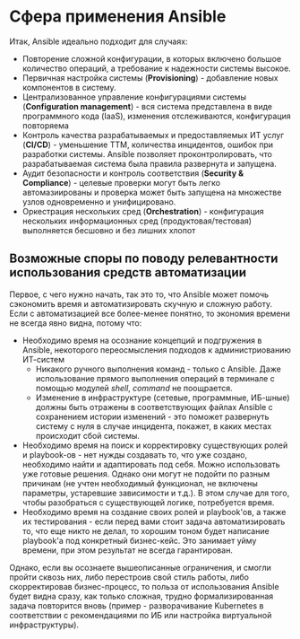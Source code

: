 # Сфера применения Ansible

Итак, Ansible идеально подходит для случаях:

- Повторение сложной конфигурации, в которых включено большое количество операций, а требование к надежности системы высокое.
- Первичная настройка системы (**Provisioning**) - добавление новых компонентов в систему.
- Централизованное управление конфигурациями системы (**Configuration management**) - вся система представлена в виде программного кода (IaaS), изменения отслеживаются, конфигурация повторяема
- Контроль качества разрабатываемых и предоставляемых ИТ услуг  (**CI/CD**) - уменьшение ТТМ, количества инцидентов, ошибок при разработки системы. Ansible позволяет проконтролировать, что разрабатываемая система была правила развернута и запущена.
- Аудит безопасности и контроль соответствия (**Security & Compliance**) - целевые проверки могут быть легко автомазиированы и проверка может быть запущена на множестве узлов одновременно и унифицировано.
- Оркестрация нескольких сред (**Orchestration**) - конфигурация нескольких информационных сред (продуктовая/тестовая) выполняется бесшовно и без лишних хлопот


## Возможные споры по поводу релевантности использования средств автоматизации
Первое, с чего нужно начать, так это то, что Ansible может помочь сэкономить время и автоматизировать скучную и сложную работу. Если с автоматизацией все более-менее понятно, то экономия времени не всегда явно видна, потому что:

- Необходимо время на осознание концепций и подгружения в Ansible, некоторого переосмысления подходов к администриованию ИТ-систем
  -  Никакого ручного выполнения команд - только с Ansible. Даже использование прямого выполнения операций в терминале с помощью модулей *shell*, *command* не поощрается.
  - Изменение в инфраструктуре (сетевые, программные, ИБ-шные) должны быть отражены в соответствующих файлах Ansible с сохранением истории изменений - это поможет развернуть систему с нуля в случае инцидента, покажет, в каких местах происходит сбой системы.
- Необходимо время на поиск и корректировку существующих ролей и playbook-ов - нет нужды создавать то, что уже создано, необходимо найти и адаптировать под себя. Можно использовать уже готовые решения. Однако они могут не подойти по разным причинам (не учтен необходимый функционал, не включены параметры, устаревшие зависимости и т.д.). В этом случае для того, чтобы разобраться с существующей логике, потребуется время.
- Необходимо время на создание своих ролей и playbook'ов, а также их тестирования - если перед вами стоит задача автоматизировать то, что еще никто не делал, то хорошим тоном будет написание  playbook'а под конкретный бизнес-кейс. Это занимает уйму времени, при этом результат не всегда гарантирован.


Однако, если вы осознаете вышеописанные ограничения, и смогли пройти сквозь них, либо перестроив свой стиль работы, либо скорректировав бизнес-процесс, то польза от использования Ansible будет видна сразу, как только сложная, трудно формализированная задача повторится вновь (пример - разворачивание Kubernetes в соответствии с рекомендациями по ИБ или настройка виртуальной инфраструктуры).
